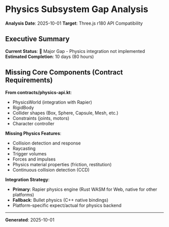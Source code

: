 # Physics Subsystem Gap Analysis

**Analysis Date**: 2025-10-01
**Target**: Three.js r180 API Compatibility

## Executive Summary

**Current Status**: 🔴 Major Gap - Physics integration not implemented
**Estimated Completion**: 10 days (80 hours)

## Missing Core Components (Contract Requirements)

**From contracts/physics-api.kt**:
- PhysicsWorld (integration with Rapier)
- RigidBody
- Collider shapes (Box, Sphere, Capsule, Mesh, etc.)
- Constraints (joints, motors)
- Character controller

**Missing Physics Features**:
- Collision detection and response
- Raycasting
- Trigger volumes
- Forces and impulses
- Physics material properties (friction, restitution)
- Continuous collision detection (CCD)

**Integration Strategy**:
- **Primary**: Rapier physics engine (Rust WASM for Web, native for other platforms)
- **Fallback**: Bullet physics (C++ native bindings)
- Platform-specific expect/actual for physics backend

---

**Generated**: 2025-10-01

